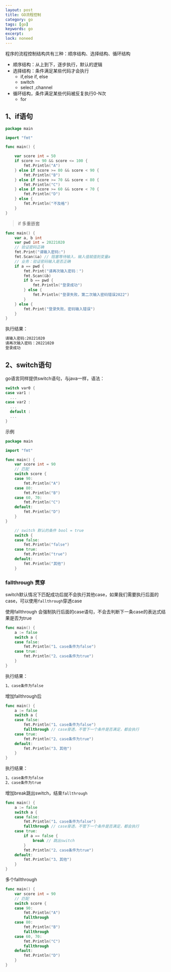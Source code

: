 ```yaml
---
layout: post
title: GO流程控制
category: go
tags: [go]
keywords: go
excerpt: 
lock: noneed
---
```


程序的流程控制结构共有三种：顺序结构、选择结构、循环结构

- 顺序结构：从上到下，逐步执行，默认的逻辑
- 选择结构：条件满足某些代码才会执行
  - if,else if, else
  - switch
  - select ,channel
- 循环结构，条件满足某些代码被反复执行0-N次
  - for

## 1、if语句

```go
package main

import "fmt"

func main() {

	var score int = 50
	if score >= 90 && score <= 100 {
		fmt.Println("A")
	} else if score >= 80 && score < 90 {
		fmt.Println("B")
	} else if score >= 70 && score < 80 {
		fmt.Println("C")
	} else if score >= 60 && score < 70 {
		fmt.Println("D")
	} else {
		fmt.Println("不及格")
	}
}
```

> if 多重嵌套

```go
func main() {
	var a, b int
	var pwd int = 20221020
	// 验证密码正确
	fmt.Print("请输入密码:")
	fmt.Scan(&a) // 阻塞等待输入，输入值赋值到变量a
	// 业务：验证密码输入是否正确
	if a == pwd {
		fmt.Print("请再次输入密码：")
		fmt.Scan(&b)
		if b == pwd {
			fmt.Println("登录成功")
		} else {
			fmt.Println("登录失败，第二次输入密码错误2022")
		}
	} else {
		fmt.Print("登录失败，密码输入错误")
	}
}
```

执行结果：

```sh
请输入密码:20221020
请再次输入密码：20221020
登录成功
```

## 2、switch语句

go语言同样提供switch语句，与java一样，语法：

```go
switch var0 {
case var1 :
  ...
case var2 :
  ...
  default :
  ...
}
```

示例

```go
package main

import "fmt"

func main() {
	var score int = 90
	// 匹配
	switch score {
	case 90:
		fmt.Println("A")
	case 80:
		fmt.Println("B")
	case 60, 70:
		fmt.Println("C")
	default:
		fmt.Println("D")
	}
}

	// switch 默认的条件 bool = true
	switch {
	case false:
		fmt.Println("false")
	case true:
		fmt.Println("true")
	default:
		fmt.Println("其他")
	}
```

### fallthrough 贯穿

switch默认情况下匹配成功后就不会执行其他case，如果我们需要执行后面的case，可以使用`fallthrough`穿透case

使用fallthrough 会强制执行后面的case语句，不会去判断下一条case的表达式结果是否为true

```go
func main() {
	a := false
	switch a {
	case false:
		fmt.Println("1、case条件为false")
	case true:
		fmt.Println("2、case条件为true")
	}
}
```

执行结果：

```sh
1、case条件为false
```

增加fallthrough后

```go
func main() {
	a := false
	switch a {
	case false:
		fmt.Println("1、case条件为false")
		fallthrough // case穿透，不管下一个条件是否满足，都会执行
	case true:
		fmt.Println("2、case条件为true")
	default:
		fmt.Println("3、其他")
	}
}
```

执行结果：

```sh
1、case条件为false
2、case条件为true
```

增加break跳出switch，结束`fallthrough`

```go
func main() {
	a := false
	switch a {
	case false:
		fmt.Println("1、case条件为false")
		fallthrough // case穿透，不管下一个条件是否满足，都会执行
	case true:
		if a == false {
			break // 跳出switch
		}
		fmt.Println("2、case条件为true")
	default:
		fmt.Println("3、其他")
	}
}
```

多个fallthrough

```go
func main() {
	var score int = 90
	// 匹配
	switch score {
	case 90:
		fmt.Println("A")
		fallthrough
	case 80:
		fmt.Println("B")
		fallthrough
	case 60, 70:
		fmt.Println("C")
		fallthrough
	default:
		fmt.Println("D")
	}
}
```













